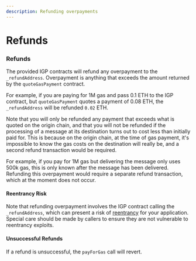 ```yaml
---
description: Refunding overpayments
---
```


# Refunds

### Refunds

The provided IGP contracts will refund any overpayment to the `_refundAddress`. Overpayment is anything that exceeds the amount returned by the `quoteGasPayment` contract.

For example, if you are paying for 1M gas and pass 0.1 ETH to the IGP contract, but `quoteGasPayment` quotes a payment of 0.08 ETH, the `_refundAddress` will be refunded `0.02` ETH.

Note that you will only be refunded any payment that exceeds what is quoted on the origin chain, and that you will not be refunded if the processing of a message at its destination turns out to cost less than initially paid for. This is because on the origin chain, at the time of gas payment, it's impossible to know the gas costs on the destination will really be, and a second refund transaction would be required.

For example, if you pay for 1M gas but delivering the message only uses 500k gas, this is only known after the message has been delivered. Refunding this overpayment would require a separate refund transaction, which at the moment does not occur.

#### Reentrancy Risk

Note that refunding overpayment involves the IGP contract calling the `_refundAddress`, which can present a risk of [reentrancy](https://www.certik.com/resources/blog/3K7ZUAKpOr1GW75J2i0VHh-what-is-a-reentracy-attack) for your application. Special care should be made by callers to ensure they are not vulnerable to reentrancy exploits.

#### Unsuccessful Refunds

If a refund is unsuccessful, the `payForGas` call will revert.
